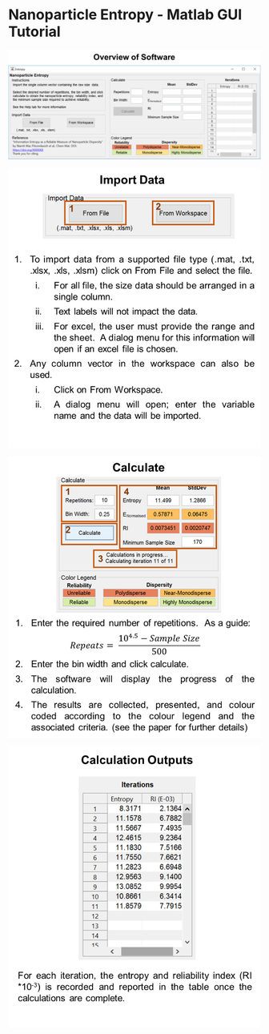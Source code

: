 # Nanoparticle Entropy - Matlab GUI Tutorial


<p align="center">
    <img src="https://raw.githubusercontent.com/adrena-lab/Nanoparticle_Entropy/Matlab-GUI/Figure/ML1.png?token=ALJSGH5AJMIHXHLX5WRMJDK6O2CQQ" width="600">
</p>

<p align="center">
    <img src="https://raw.githubusercontent.com/adrena-lab/Nanoparticle_Entropy/Matlab-GUI/Figure/ML2.png?token=ALJSGH2S736TX5V5NMBEIJS6O2CRU" width="600">
</p>

<p align="center">
    <img src="https://raw.githubusercontent.com/adrena-lab/Nanoparticle_Entropy/Matlab-GUI/Figure/ML3.png?token=ALJSGH5QIOYPJCMO77F32VS6O2CS6" width="600">
</p>

<p align="center">
    <img src="https://raw.githubusercontent.com/adrena-lab/Nanoparticle_Entropy/Matlab-GUI/Figure/ML4.png?token=ALJSGH5F7PITHVFOAQISKTC6O2CUC" width="600">
</p>
